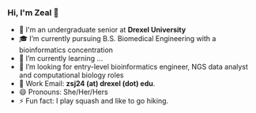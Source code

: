 ### Hi, I'm Zeal 👋

<!--
**zealjinwala/zealjinwala** is a ✨ _special_ ✨ repository because its `README.md` (this file) appears on your GitHub profile.
-->

- 🐉 I'm an undergraduate senior at **Drexel University**<br/>
- 🎓 I’m currently pursuing B.S. Biomedical Engineering with a bioinformatics concentration
- 🌱 I’m currently learning ... 
- 👯 I’m looking for entry-level bioinformatics engineer, NGS data analyst and computational biology roles
- 📧 Work Email: **zsj24 (at) drexel (dot) edu**.
- 😄 Pronouns: She/Her/Hers
- ⚡ Fun fact: I play squash and like to go hiking. 

